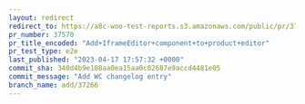 ```yaml
---
layout: redirect
redirect_to: https://a8c-woo-test-reports.s3.amazonaws.com/public/pr/37570/e2e/index.html
pr_number: 37570
pr_title_encoded: "Add+IframeEditor+component+to+product+editor"
pr_test_type: e2e
last_published: "2023-04-17 17:57:32 +0000"
commit_sha: 340d4b9e108aa0ea15aa0c02687e9accd4481e05
commit_message: "Add WC changelog entry"
branch_name: add/37266
---
```

